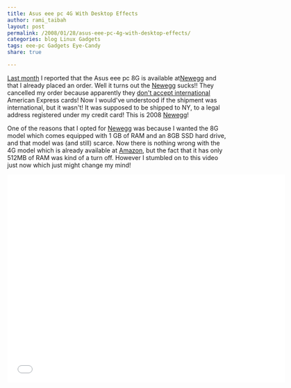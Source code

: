 ```yaml
---
title: Asus eee pc 4G With Desktop Effects
author: rami_taibah
layout: post
permalink: /2008/01/28/asus-eee-pc-4g-with-desktop-effects/
categories: blog Linux Gadgets
tags: eee-pc Gadgets Eye-Candy
share: true

---
```


[Last month]({{site.baseurl}}/2007/12/eee-pc-8g-at-newegg) I reported that the Asus eee pc 8G is available at[Newegg](http://www.newegg.com "Newegg") and that I already placed an order. Well it turns out the [Newegg](http://www.newegg.com "Newegg") sucks!! They cancelled my order because apparently they [don't accept international](http://www.newegg.com/Info/FAQDetail.aspx?Module=2&Menu=detail167%23xdetail167 "don't accept international") American Express cards! Now I would've understood if the shipment was international, but it wasn't! It was supposed to be shipped to NY, to a legal address registered under my credit card! This is 2008 [Newegg](http://www.newegg.com "Newegg")!

One of the reasons that I opted for [Newegg](http://www.newegg.com "Newegg") was because I wanted the 8G model which comes equipped with 1 GB of RAM and an 8GB SSD hard drive, and that model was (and still) scarce. Now there is nothing wrong with the 4G model which is already available at [Amazon](http://www.amazon.com/Asus-4G-Galaxy-Mobile-Internet-Preloaded/dp/B000Y33CVM/ref=pd_bbs_sr_1?ie=UTF8&s=electronics&qid=1201492502&sr=8-1 "Amazon"), but the fact that it has only 512MB of RAM was kind of a turn off. However I stumbled on to this video just now which just might change my mind!

<iframe width="640" height="480" src="//www.youtube.com/embed/NFK7sOEVw5o" frameborder="0" allowfullscreen></iframe>

